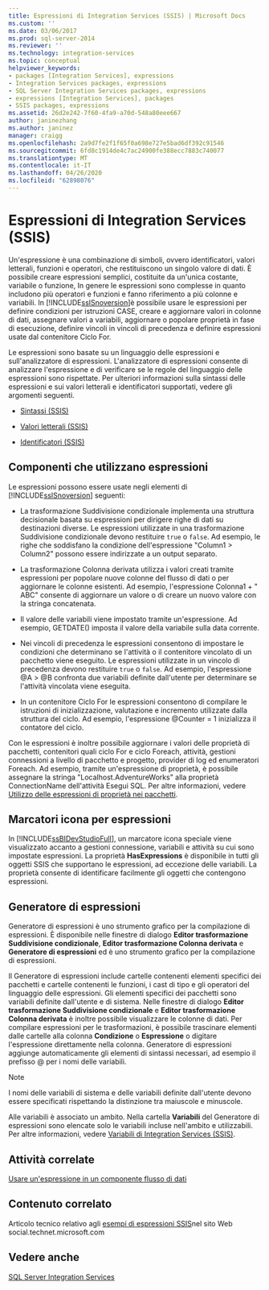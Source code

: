 ```yaml
---
title: Espressioni di Integration Services (SSIS) | Microsoft Docs
ms.custom: ''
ms.date: 03/06/2017
ms.prod: sql-server-2014
ms.reviewer: ''
ms.technology: integration-services
ms.topic: conceptual
helpviewer_keywords:
- packages [Integration Services], expressions
- Integration Services packages, expressions
- SQL Server Integration Services packages, expressions
- expressions [Integration Services], packages
- SSIS packages, expressions
ms.assetid: 26d2e242-7f60-4fa9-a70d-548a80eee667
author: janinezhang
ms.author: janinez
manager: craigg
ms.openlocfilehash: 2a9d7fe2f1f65f0a698e727e5bad6df392c91546
ms.sourcegitcommit: 6fd8c1914de4c7ac24900fe388ecc7883c740077
ms.translationtype: MT
ms.contentlocale: it-IT
ms.lasthandoff: 04/26/2020
ms.locfileid: "62898076"
---
```

# <a name="integration-services-ssis-expressions"></a>Espressioni di Integration Services (SSIS)
  Un'espressione è una combinazione di simboli, ovvero identificatori, valori letterali, funzioni e operatori, che restituiscono un singolo valore di dati. È possibile creare espressioni semplici, costituite da un'unica costante, variabile o funzione, In genere le espressioni sono complesse in quanto includono più operatori e funzioni e fanno riferimento a più colonne e variabili. In [!INCLUDE[ssISnoversion](../../includes/ssisnoversion-md.md)]è possibile usare le espressioni per definire condizioni per istruzioni CASE, creare e aggiornare valori in colonne di dati, assegnare valori a variabili, aggiornare o popolare proprietà in fase di esecuzione, definire vincoli in vincoli di precedenza e definire espressioni usate dal contenitore Ciclo For.  
  
 Le espressioni sono basate su un linguaggio delle espressioni e sull'analizzatore di espressioni. L'analizzatore di espressioni consente di analizzare l'espressione e di verificare se le regole del linguaggio delle espressioni sono rispettate. Per ulteriori informazioni sulla sintassi delle espressioni e sui valori letterali e identificatori supportati, vedere gli argomenti seguenti.  
  
-   [Sintassi &#40;SSIS&#41;](syntax-ssis.md)  
  
-   [Valori letterali &#40;SSIS&#41;](numeric-string-and-boolean-literals.md)  
  
-   [Identificatori &#40;SSIS&#41;](identifiers-ssis.md)  
  
## <a name="components-that-use-expressions"></a>Componenti che utilizzano espressioni  
 Le espressioni possono essere usate negli elementi di [!INCLUDE[ssISnoversion](../../includes/ssisnoversion-md.md)] seguenti:  
  
-   La trasformazione Suddivisione condizionale implementa una struttura decisionale basata su espressioni per dirigere righe di dati su destinazioni diverse. Le espressioni utilizzate in una trasformazione Suddivisione condizionale devono restituire `true` o `false`. Ad esempio, le righe che soddisfano la condizione dell'espressione "Column1 > Column2" possono essere indirizzate a un output separato.  
  
-   La trasformazione Colonna derivata utilizza i valori creati tramite espressioni per popolare nuove colonne del flusso di dati o per aggiornare le colonne esistenti. Ad esempio, l'espressione Colonna1 + " ABC" consente di aggiornare un valore o di creare un nuovo valore con la stringa concatenata.  
  
-   Il valore delle variabili viene impostato tramite un'espressione. Ad esempio, GETDATE() imposta il valore della variabile sulla data corrente.  
  
-   Nei vincoli di precedenza le espressioni consentono di impostare le condizioni che determinano se l'attività o il contenitore vincolato di un pacchetto viene eseguito. Le espressioni utilizzate in un vincolo di precedenza devono restituire `true` o `false`. Ad esempio, l'espressione \@A > \@B confronta due variabili definite dall'utente per determinare se l'attività vincolata viene eseguita.  
  
-   In un contenitore Ciclo For le espressioni consentono di compilare le istruzioni di inizializzazione, valutazione e incremento utilizzate dalla struttura del ciclo. Ad esempio, l'espressione \@Counter = 1 inizializza il contatore del ciclo.  
  
 Con le espressioni è inoltre possibile aggiornare i valori delle proprietà di pacchetti, contenitori quali ciclo For e ciclo Foreach, attività, gestioni connessioni a livello di pacchetto e progetto, provider di log ed enumeratori Foreach. Ad esempio, tramite un'espressione di proprietà, è possibile assegnare la stringa "Localhost.AdventureWorks" alla proprietà ConnectionName dell'attività Esegui SQL. Per altre informazioni, vedere [Utilizzo delle espressioni di proprietà nei pacchetti](use-property-expressions-in-packages.md).  
  
## <a name="icon-markers-for-expressions"></a>Marcatori icona per espressioni  
 In [!INCLUDE[ssBIDevStudioFull](../../includes/ssbidevstudiofull-md.md)], un marcatore icona speciale viene visualizzato accanto a gestioni connessione, variabili e attività su cui sono impostate espressioni. La proprietà **HasExpressions** è disponibile in tutti gli oggetti SSIS che supportano le espressioni, ad eccezione delle variabili. La proprietà consente di identificare facilmente gli oggetti che contengono espressioni.  
  
## <a name="expression-builder"></a>Generatore di espressioni  
 Generatore di espressioni è uno strumento grafico per la compilazione di espressioni. È disponibile nelle finestre di dialogo **Editor trasformazione Suddivisione condizionale**, **Editor trasformazione Colonna derivata** e **Generatore di espressioni** ed è uno strumento grafico per la compilazione di espressioni.  
  
 Il Generatore di espressioni include cartelle contenenti elementi specifici dei pacchetti e cartelle contenenti le funzioni, i cast di tipo e gli operatori del linguaggio delle espressioni. Gli elementi specifici dei pacchetti sono variabili definite dall'utente e di sistema. Nelle finestre di dialogo **Editor trasformazione Suddivisione condizionale** e **Editor trasformazione Colonna derivata** è inoltre possibile visualizzare le colonne di dati. Per compilare espressioni per le trasformazioni, è possibile trascinare elementi dalle cartelle alla colonna **Condizione** o **Espressione** o digitare l'espressione direttamente nella colonna. Generatore di espressioni aggiunge automaticamente gli elementi di sintassi necessari, ad esempio il prefisso \@ per i nomi delle variabili.  
  
> [!NOTE]  
>  I nomi delle variabili di sistema e delle variabili definite dall'utente devono essere specificati rispettando la distinzione tra maiuscole e minuscole.  
  
 Alle variabili è associato un ambito. Nella cartella **Variabili** del Generatore di espressioni sono elencate solo le variabili incluse nell'ambito e utilizzabili. Per altre informazioni, vedere [Variabili di Integration Services &#40;SSIS&#41;](../integration-services-ssis-variables.md).  
  
## <a name="related-tasks"></a>Attività correlate  
 [Usare un'espressione in un componente flusso di dati](../use-an-expression-in-a-data-flow-component.md)  
  
## <a name="related-content"></a>Contenuto correlato  
 Articolo tecnico relativo agli [esempi di espressioni SSIS](https://go.microsoft.com/fwlink/?LinkId=220761)nel sito Web social.technet.microsoft.com  
  
## <a name="see-also"></a>Vedere anche  
 [SQL Server Integration Services](../sql-server-integration-services.md)  
  
  
